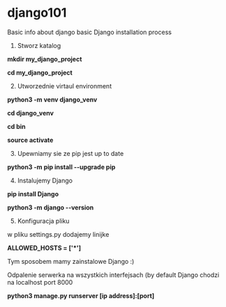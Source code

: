 # django101
Basic info about django
basic Django installation process

1. Stworz katalog


**mkdir my_django_project**


**cd my_django_project**


2. Utworzednie virtaul environment


**python3 -m venv django_venv**


**cd django_venv**


**cd bin**


**source activate**


3. Upewniamy sie ze pip jest up to date


**python3 -m pip install --upgrade pip**


4. Instalujemy Django


**pip install Django**


**python3 -m django --version**


5. Konfiguracja pliku


w pliku settings.py dodajemy linijke


**ALLOWED_HOSTS = ['\*\']**


Tym sposobem mamy zainstalowe Django :)


Odpalenie serwerka na wszystkich interfejsach (by default Django chodzi na localhost port 8000

**python3 manage.py runserver [ip address]:[port]**
